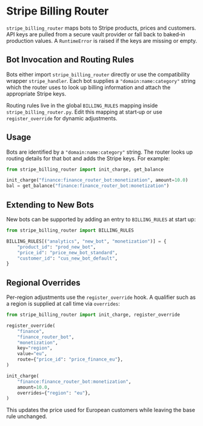 # Stripe Billing Router

`stripe_billing_router` maps bots to Stripe products, prices and customers.
API keys are pulled from a secure vault provider or fall back to baked‑in
production values. A `RuntimeError` is raised if the keys are missing or empty.

## Bot Invocation and Routing Rules

Bots either import `stripe_billing_router` directly or use the compatibility
wrapper `stripe_handler`. Each bot supplies a `"domain:name:category"` string
which the router uses to look up billing information and attach the appropriate
Stripe keys.

Routing rules live in the global `BILLING_RULES` mapping inside
`stripe_billing_router.py`. Edit this mapping at start‑up or use
`register_override` for dynamic adjustments.

## Usage

Bots are identified by a `"domain:name:category"` string. The router looks up
routing details for that bot and adds the Stripe keys. For example:

```python
from stripe_billing_router import init_charge, get_balance

init_charge("finance:finance_router_bot:monetization", amount=10.0)
bal = get_balance("finance:finance_router_bot:monetization")
```

## Extending to New Bots

New bots can be supported by adding an entry to `BILLING_RULES` at start up:

```python
from stripe_billing_router import BILLING_RULES

BILLING_RULES[("analytics", "new_bot", "monetization")] = {
    "product_id": "prod_new_bot",
    "price_id": "price_new_bot_standard",
    "customer_id": "cus_new_bot_default",
}
```

## Regional Overrides

Per-region adjustments use the `register_override` hook. A qualifier such as a
region is supplied at call time via `overrides`:

```python
from stripe_billing_router import init_charge, register_override

register_override(
    "finance",
    "finance_router_bot",
    "monetization",
    key="region",
    value="eu",
    route={"price_id": "price_finance_eu"},
)

init_charge(
    "finance:finance_router_bot:monetization",
    amount=10.0,
    overrides={"region": "eu"},
)
```

This updates the price used for European customers while leaving the base rule
unchanged.
